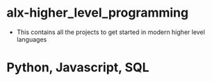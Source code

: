 # alx-higher_level_programming
* This contains all the projects to get started in modern higher level languages

# Python, Javascript, SQL
